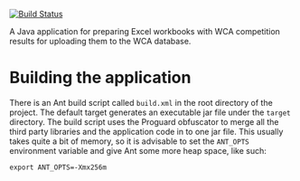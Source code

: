 [![Build Status](https://travis-ci.org/cubing/wca-workbook-assistant.png?branch=master)](https://travis-ci.org/cubing/wca-workbook-assistant)

A Java application for preparing Excel workbooks with WCA competition results for uploading them to the WCA database.

# Building the application

There is an Ant build script called `build.xml` in the root directory of the project. The default target generates an executable jar file under the `target` directory. The build script uses the Proguard obfuscator to merge all the third party libraries and the application code in to one jar file. This usually takes quite a bit of memory, so it is advisable to set the `ANT_OPTS` environment variable and give Ant some more heap space, like such:

    export ANT_OPTS=-Xmx256m
